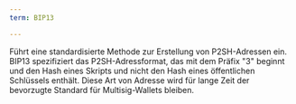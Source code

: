 ```yaml
---
term: BIP13

---
```

Führt eine standardisierte Methode zur Erstellung von P2SH-Adressen ein. BIP13 spezifiziert das P2SH-Adressformat, das mit dem Präfix "3" beginnt und den Hash eines Skripts und nicht den Hash eines öffentlichen Schlüssels enthält. Diese Art von Adresse wird für lange Zeit der bevorzugte Standard für Multisig-Wallets bleiben.